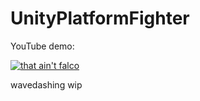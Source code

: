 # UnityPlatformFighter

YouTube demo:

[![that ain't falco](https://img.youtube.com/vi/0tSmZMpEBCI/0.jpg)](https://youtu.be/0tSmZMpEBCI)

wavedashing wip
